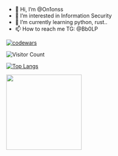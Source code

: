 - 👋 Hi, I’m @On1onss
- 👀 I’m interested in Information Security
- 🌱 I’m currently learning python, rust..
- 📫 How to reach me TG: @Bb0LP

<!---
On1onss/On1onss is a ✨ special ✨ repository because its `README.md` (this file) appears on your GitHub profile.
You can click the Preview link to take a look at your changes.
--->
[![codewars](https://www.codewars.com/users/beresta/badges/large)](https://www.codewars.com/users/beresta)

![Visitor Count](https://profile-counter.glitch.me/On1onss/count.svg)


[![Top Langs](https://github-readme-stats.vercel.app/api/top-langs/?username=On1onss&layout=compact&theme=radical&card_width=320)](https://github.com/anuraghazra/github-readme-stats)

<!---[![GitHub Streak](https://streak-stats.demolab.com/?user=On1onss)](https://git.io/streak-stats) --->

<!---[![Ashutosh's github activity graph](https://github-readme-activity-graph.vercel.app/graph?username=On1onss)](https://github.com/ashutosh00710/github-readme-activity-graph)--->
<!---![](https://leetcard.jacoblin.cool/leetcode?site=cn)--->
<a href="https://github.com/anuraghazra/github-readme-stats">
  <img height=200 align="center" src="https://github-readme-stats.vercel.app/api?username=On1onss&theme=radical" />
</a>

